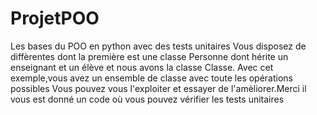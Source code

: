 # ProjetPOO
Les bases du POO en python avec des tests unitaires
Vous disposez de diffèrentes dont la première est une classe Personne dont hérite un
enseignant et un élève et nous avons la classe Classe.
Avec cet exemple,vous avez un ensemble de classe avec toute les opérations possibles
Vous pouvez vous l'exploiter et essayer de l'amèliorer.Merci
il vous est donné un code où vous pouvez vérifier les tests unitaires
